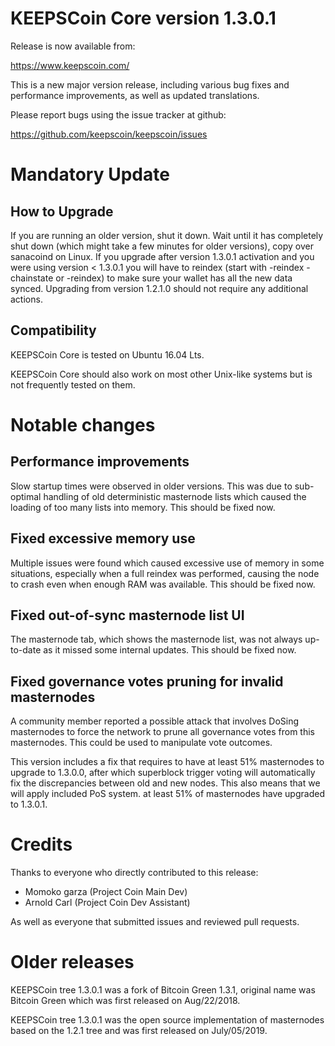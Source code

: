 KEEPSCoin Core version 1.3.0.1
==========================

Release is now available from:

  <https://www.keepscoin.com/>

This is a new major version release, including various bug fixes and performance improvements, as well as updated translations.

Please report bugs using the issue tracker at github:

  <https://github.com/keepscoin/keepscoin/issues>
 


Mandatory Update
=========================

How to Upgrade
--------------

If you are running an older version, shut it down. Wait until it has completely
shut down (which might take a few minutes for older versions), copy over sanacoind on Linux.
If you upgrade after version 1.3.0.1 activation and you were
using version < 1.3.0.1 you will have to reindex (start with -reindex -chainstate
or -reindex) to make sure your wallet has all the new data synced. Upgrading from
version 1.2.1.0 should not require any additional actions.

Compatibility
-----------------

KEEPSCoin Core is tested on Ubuntu 16.04 Lts.

KEEPSCoin Core should also work on most other Unix-like systems but is not frequently tested on them.


Notable changes
===============

Performance improvements
------------------------
Slow startup times were observed in older versions. This was due to sub-optimal handling of old
deterministic masternode lists which caused the loading of too many lists into memory. This should be
fixed now.

Fixed excessive memory use
--------------------------
Multiple issues were found which caused excessive use of memory in some situations, especially when
a full reindex was performed, causing the node to crash even when enough RAM was available. This should
be fixed now.

Fixed out-of-sync masternode list UI
------------------------------------
The masternode tab, which shows the masternode list, was not always up-to-date as it missed some internal
updates. This should be fixed now.

Fixed governance votes pruning for invalid masternodes 
------------------------------------------------------
A community member reported a possible attack that involves DoSing masternodes to force the network
to prune all governance votes from this masternodes. This could be used to manipulate vote outcomes.

This version includes a fix that requires to have at least 51% masternodes to upgrade to
1.3.0.0, after which superblock trigger voting will automatically fix the discrepancies between
old and new nodes. This also means that we will apply included PoS system.
at least 51% of masternodes have upgraded to 1.3.0.1.


Credits
=======

Thanks to everyone who directly contributed to this release:

- Momoko garza (Project Coin Main Dev)
- Arnold Carl (Project Coin Dev Assistant)


As well as everyone that submitted issues and reviewed pull requests.

Older releases
==============

KEEPSCoin tree 1.3.0.1 was a fork of Bitcoin Green 1.3.1, original name was Bitcoin Green
which was first released on Aug/22/2018.

KEEPSCoin tree 1.3.0.1 was the open source implementation of masternodes based on
the 1.2.1 tree and was first released on July/05/2019.
